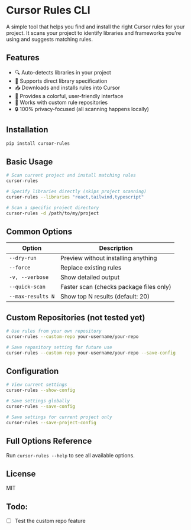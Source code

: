 # Cursor Rules CLI

A simple tool that helps you find and install the right Cursor rules for your project. It scans your project to identify libraries and frameworks you're using and suggests matching rules.

## Features

- 🔍 Auto-detects libraries in your project
- 📝 Supports direct library specification
- 📥 Downloads and installs rules into Cursor
- 🎨 Provides a colorful, user-friendly interface
- 🔀 Works with custom rule repositories
- 🔒 100% privacy-focused (all scanning happens locally)

## Installation

```bash
pip install cursor-rules
```

## Basic Usage

```bash
# Scan current project and install matching rules
cursor-rules

# Specify libraries directly (skips project scanning)
cursor-rules --libraries "react,tailwind,typescript"

# Scan a specific project directory
cursor-rules -d /path/to/my/project
```

## Common Options

| Option | Description |
|--------|-------------|
| `--dry-run` | Preview without installing anything |
| `--force` | Replace existing rules |
| `-v, --verbose` | Show detailed output |
| `--quick-scan` | Faster scan (checks package files only) |
| `--max-results N` | Show top N results (default: 20) |

## Custom Repositories (not tested yet)

```bash
# Use rules from your own repository
cursor-rules --custom-repo your-username/your-repo

# Save repository setting for future use
cursor-rules --custom-repo your-username/your-repo --save-config
```

## Configuration

```bash
# View current settings
cursor-rules --show-config

# Save settings globally
cursor-rules --save-config

# Save settings for current project only
cursor-rules --save-project-config
```

## Full Options Reference

Run `cursor-rules --help` to see all available options.

## License

MIT

## Todo:
- [ ] Test the custom repo feature